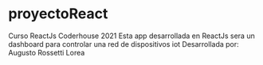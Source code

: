 # proyectoReact
Curso ReactJs Coderhouse 2021 
Esta app desarrollada en ReactJs sera un dashboard para controlar una red de dispositivos iot
Desarrollada por: Augusto Rossetti Lorea